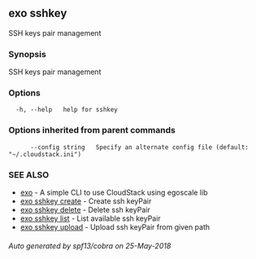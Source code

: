 ## exo sshkey

SSH keys pair management

### Synopsis

SSH keys pair management

### Options

```
  -h, --help   help for sshkey
```

### Options inherited from parent commands

```
      --config string   Specify an alternate config file (default: "~/.cloudstack.ini")
```

### SEE ALSO

* [exo](exo.md)	 - A simple CLI to use CloudStack using egoscale lib
* [exo sshkey create](exo_sshkey_create.md)	 - Create ssh keyPair
* [exo sshkey delete](exo_sshkey_delete.md)	 - Delete ssh keyPair
* [exo sshkey list](exo_sshkey_list.md)	 - List available ssh keyPair
* [exo sshkey upload](exo_sshkey_upload.md)	 - Upload ssh keyPair from given path

###### Auto generated by spf13/cobra on 25-May-2018
